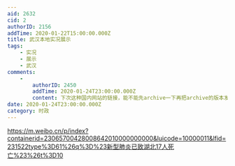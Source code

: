 ```yaml
---
aid: 2632
cid: 2
authorID: 2156
addTime: 2020-01-22T15:00:00.000Z
title: 武汉本地实况展示
tags:
    - 实况
    - 展示
    - 武汉
comments:
    -
        authorID: 2450
        addTime: 2020-01-24T23:00:00.000Z
        content: 下次这种国内网站的链接，能不能先archive一下再把archive的版本发出来？或者截图？
date: 2020-01-24T23:00:00.000Z
category: 时政
---
```


https://m.weibo.cn/p/index?containerid=23065700428008642010000000000&luicode=10000011&lfid=231522type%3D61%26q%3D%23新型肺炎已致湖北17人死亡%23%26t%3D10
